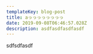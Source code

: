 ```yaml
---
templateKey: blog-post
title: aっっっっっっっっ
date: 2019-09-08T06:46:57.028Z
description: asdfasdfasdfasdf
---
```

sdfsdfasdf
